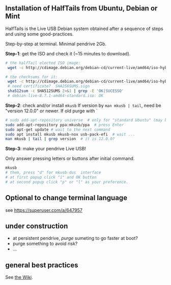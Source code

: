 
## Installation of HalfTails from Ubuntu, Debian or Mint

HalfTails is the Live USB Debian system obtained after a sequence of steps and using some good-practices. 

Step-by-step at terminal. Minimal pendrive 2Gb.

**Step-1**: get the ISO and check it (~15 minutes to download).

```sh
# the halfTail elected ISO image:
 wget -c http://cdimage.debian.org/debian-cd/current-live/amd64/iso-hybrid/debian-live-8.7.1-amd64-gnome-desktop.iso

# the checksums for it:
 wget -c http://cdimage.debian.org/debian-cd/current-live/amd64/iso-hybrid/SHA512SUMS
 # need certificate?  SHA256SUMS.sign
 sha512sum -c SHA512SUMS 2>&1 | grep -E 'OK|SUCESSO' 
 # debian-live-8.7.1-amd64-standard.iso: OK
```

**Step-2**: check and/or install `mkusb`
If version by `man mkusb | tail`, need be "version 12.0.0" or newer. If old purge with `

```sh
# sudo add-apt-repository universe  # only for "standard Ubuntu" (may be there)
sudo add-apt-repository ppa:mkusb/ppa  # press Enter
sudo apt-get update # wait to the next command
sudo apt install mkusb mkusb-nox usb-pack-efi  # wait ... 
man mkusb | tail | grep version  # it is 12.0.0?
```

**Step-3**: make your pendrive Live USB!

Only answer pressing letters or buttons after initial command.

```sh
mkusb
# them, press "d" for mkusb-dus  interface
# at first popup click "i" and OK button
# at second popup click "p" or "l" as your preference.
```
## Optional to change terminal language

see https://superuser.com/a/647957

## under construction
* at persistent pendrive, *purge* sumeting to go faster at boot?  
* purge something to avoid risk?  
* ...

## general best practices

See [the Wiki](https://github.com/CidadeAmarela/HalfTails/wiki/Best-Practices). 
